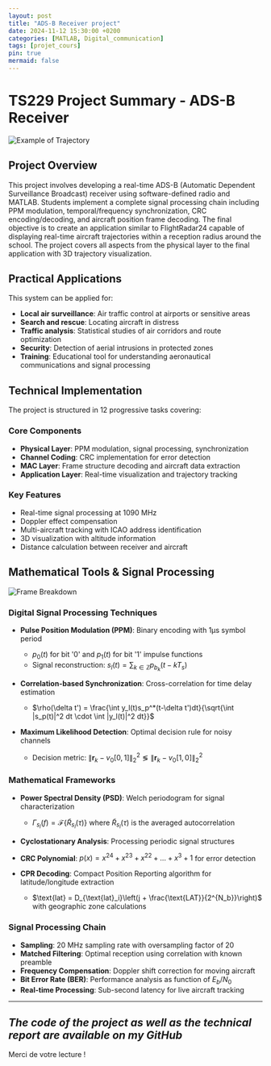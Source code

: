 ```yaml
---
layout: post
title: "ADS-B Receiver project"
date: 2024-11-12 15:30:00 +0200
categories: [MATLAB, Digital_communication]
tags: [projet_cours]
pin: true
mermaid: false
---
```

<!-- <script>
if (typeof MathJax === 'undefined') {
  window.MathJax = {
    tex: {
      inlineMath: [['$', '$'], ['\\(', '\\)']],
      displayMath: [['$$', '$$'], ['\\[', '\\]']],
      processEscapes: true,
      processEnvironments: true,
      processRefs: true,
      tags: 'ams',
      autoload: {
        color: [],
        colorv2: ['color']
      },
      packages: {'[+]': ['noerrors']}
    },
    options: {
      ignoreHtmlClass: 'tex2jax_ignore',
      processHtmlClass: 'tex2jax_process',
      skipHtmlTags: ['script', 'noscript', 'style', 'textarea', 'pre', 'code', 'a']
    },
    loader: {
      load: ['[tex]/noerrors']
    },
    startup: {
      pageReady() {
        return MathJax.startup.defaultPageReady().then(() => {
          console.log('MathJax 3.2.2 loaded successfully');
        });
      }
    }
  };
}
</script>

<script type="text/javascript" id="MathJax-script" async
  src="https://cdn.jsdelivr.net/npm/mathjax@3.2.2/es5/tex-mml-chtml.js">
</script> -->

<!-- <link rel="stylesheet" href="https://cdn.jsdelivr.net/npm/katex@0.16.8/dist/katex.min.css">
<script defer src="https://cdn.jsdelivr.net/npm/katex@0.16.8/dist/katex.min.js"></script>
<script defer src="https://cdn.jsdelivr.net/npm/katex@0.16.8/dist/contrib/auto-render.min.js"></script>
<script>
document.addEventListener("DOMContentLoaded", function() {
    renderMathInElement(document.body, {
        delimiters: [
            {left: "$$", right: "$$", display: true},
            {left: "$", right: "$", display: false}
        ]
    });
});
</script> -->

<link rel="stylesheet" href="https://cdn.jsdelivr.net/npm/temml@latest/dist/Temml-Local.css">
<script src="https://cdn.jsdelivr.net/npm/temml@latest/dist/temml.min.js"></script>
<script>
document.addEventListener("DOMContentLoaded", function() {
    const mathElements = document.querySelectorAll('.math');
    mathElements.forEach(element => {
        try {
            const rendered = temml.render(element.textContent, {
                displayMode: element.classList.contains('display'),
                throwOnError: false
            });
            element.innerHTML = rendered;
        } catch (e) {
            console.error('Temml error:', e);
        }
    });
});
</script>

# TS229 Project Summary - ADS-B Receiver

![Example of Trajectory](https://rdebache.fr/assets/img/Tache7trajectoire.png)
## Project Overview

This project involves developing a real-time ADS-B (Automatic Dependent Surveillance Broadcast) receiver using software-defined radio and MATLAB. Students implement a complete signal processing chain including PPM modulation, temporal/frequency synchronization, CRC encoding/decoding, and aircraft position frame decoding. The final objective is to create an application similar to FlightRadar24 capable of displaying real-time aircraft trajectories within a reception radius around the school. The project covers all aspects from the physical layer to the final application with 3D trajectory visualization.

## Practical Applications

This system can be applied for:

* **Local air surveillance**: Air traffic control at airports or sensitive areas
* **Search and rescue**: Locating aircraft in distress
* **Traffic analysis**: Statistical studies of air corridors and route optimization
* **Security**: Detection of aerial intrusions in protected zones
* **Training**: Educational tool for understanding aeronautical communications and signal processing

## Technical Implementation

The project is structured in 12 progressive tasks covering:

### Core Components
* **Physical Layer**: PPM modulation, signal processing, synchronization
* **Channel Coding**: CRC implementation for error detection
* **MAC Layer**: Frame structure decoding and aircraft data extraction
* **Application Layer**: Real-time visualization and trajectory tracking

### Key Features
* Real-time signal processing at 1090 MHz
* Doppler effect compensation
* Multi-aircraft tracking with ICAO address identification
* 3D visualization with altitude information
* Distance calculation between receiver and aircraft

## Mathematical Tools & Signal Processing

![Frame Breakdown](https://rdebache.fr/assets/img/Tache8debuttrames.png)
### Digital Signal Processing Techniques

* **Pulse Position Modulation (PPM)**: Binary encoding with 1μs symbol period
   - $p_0(t)$ for bit '0' and $p_1(t)$ for bit '1' impulse functions
   - Signal reconstruction: $s_l(t) = \sum_{k \in \mathbb{Z}} p_{b_k}(t - kT_s)$

* **Correlation-based Synchronization**: Cross-correlation for time delay estimation
   - $\rho(\delta t') = \frac{\int y_l(t)s_p^*(t-\delta t')dt}{\sqrt{\int |s_p(t)|^2 dt \cdot \int |y_l(t)|^2 dt}}$

* **Maximum Likelihood Detection**: Optimal decision rule for noisy channels
   - Decision metric: $\|\mathbf{r}_k - v_0[0,1]\|_2^2 \lessgtr \|\mathbf{r}_k - v_0[1,0]\|_2^2$

### Mathematical Frameworks

* **Power Spectral Density (PSD)**: Welch periodogram for signal characterization
   - $\Gamma_{s_l}(f) = \mathcal{F}\{\widetilde{R}_{s_l}(\tau)\}$ where $\widetilde{R}_{s_l}(\tau)$ is the averaged autocorrelation

* **Cyclostationary Analysis**: Processing periodic signal structures

* **CRC Polynomial**: $p(x) = x^{24} + x^{23} + x^{22} + \ldots + x^3 + 1$ for error detection

* **CPR Decoding**: Compact Position Reporting algorithm for latitude/longitude extraction
   - $\text{lat} = D_{\text{lat}_i}\left(j + \frac{\text{LAT}}{2^{N_b}}\right)$ with geographic zone calculations

### Signal Processing Chain

* **Sampling**: 20 MHz sampling rate with oversampling factor of 20
* **Matched Filtering**: Optimal reception using correlation with known preamble
* **Frequency Compensation**: Doppler shift correction for moving aircraft
* **Bit Error Rate (BER)**: Performance analysis as function of $E_b/N_0$
* **Real-time Processing**: Sub-second latency for live aircraft tracking

---
*The code of the project as well as the technical report are available on my GitHub*
---

Merci de votre lecture !
